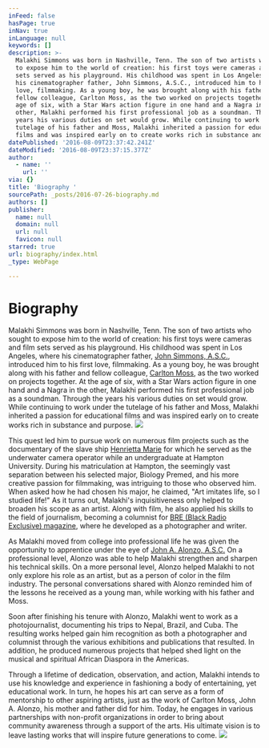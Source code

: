 ```yaml
---
inFeed: false
hasPage: true
inNav: true
inLanguage: null
keywords: []
description: >-
  Malakhi Simmons was born in Nashville, Tenn. The son of two artists who sought
  to expose him to the world of creation: his first toys were cameras and film
  sets served as his playground. His childhood was spent in Los Angeles, where
  his cinematographer father, John Simmons, A.S.C., introduced him to his first
  love, filmmaking. As a young boy, he was brought along with his father and
  fellow colleague, Carlton Moss, as the two worked on projects together. At the
  age of six, with a Star Wars action figure in one hand and a Nagra in the
  other, Malakhi performed his first professional job as a soundman. Through the
  years his various duties on set would grow. While continuing to work under the
  tutelage of his father and Moss, Malakhi inherited a passion for educational
  films and was inspired early on to create works rich in substance and purpose.
datePublished: '2016-08-09T23:37:42.241Z'
dateModified: '2016-08-09T23:37:15.377Z'
author:
  - name: ''
    url: ''
via: {}
title: 'Biography '
sourcePath: _posts/2016-07-26-biography.md
authors: []
publisher:
  name: null
  domain: null
  url: null
  favicon: null
starred: true
url: biography/index.html
_type: WebPage

---
```

# Biography 

Malakhi Simmons was born in Nashville, Tenn. The son of two artists who sought to expose him to the world of creation: his first toys were cameras and film sets served as his playground. His childhood was spent in Los Angeles, where his cinematographer father, [John Simmons, A.S.C.][0], introduced him to his first love, filmmaking. As a young boy, he was brought along with his father and fellow colleague, [Carlton Moss][1], as the two worked on projects together. At the age of six, with a Star Wars action figure in one hand and a Nagra in the other, Malakhi performed his first professional job as a soundman. Through the years his various duties on set would grow. While continuing to work under the tutelage of his father and Moss, Malakhi inherited a passion for educational films and was inspired early on to create works rich in substance and purpose.
![](https://the-grid-user-content.s3-us-west-2.amazonaws.com/d4e36be0-66e7-4d95-ac25-f1e4ce7409bc.jpg)

This quest led him to pursue work on numerous film projects such as the documentary of the slave ship [Henrietta Marie][2] for which he served as the underwater camera operator while an undergraduate at Hampton University. During his matriculation at Hampton, the seemingly vast separation between his selected major, Biology Premed, and his more creative passion for filmmaking, was intriguing to those who observed him. When asked how he had chosen his major, he claimed, "Art imitates life, so I studied life!" As it turns out, Malakhi's inquisitiveness only helped to broaden his scope as an artist. Along with film, he also applied his skills to the field of journalism, becoming a columnist for [BRE (Black Radio Exclusive) magazine][3], where he developed as a photographer and writer.

As Malakhi moved from college into professional life he was given the opportunity to apprentice under the eye of [John A. Alonzo, A.S.C.][4] On a professional level, Alonzo was able to help Malakhi strengthen and sharpen his technical skills. On a more personal level, Alonzo helped Malakhi to not only explore his role as an artist, but as a person of color in the film industry. The personal conversations shared with Alonzo reminded him of the lessons he received as a young man, while working with his father and Moss.

Soon after finishing his tenure with Alonzo, Malakhi went to work as a photojournalist, documenting his trips to Nepal, Brazil, and Cuba. The resulting works helped gain him recognition as both a photographer and columnist through the various exhibitions and publications that resulted. In addition, he produced numerous projects that helped shed light on the musical and spiritual African Diaspora in the Americas.

Through a lifetime of dedication, observation, and action, Malakhi intends to use his knowledge and experience in fashioning a body of entertaining, yet educational work. In turn, he hopes his art can serve as a form of mentorship to other aspiring artists, just as the work of Carlton Moss, John A. Alonzo, his mother and father did for him. Today, he engages in various partnerships with non-profit organizations in order to bring about community awareness through a support of the arts. His ultimate vision is to leave lasting works that will inspire future generations to come.
![](https://the-grid-user-content.s3-us-west-2.amazonaws.com/0b55bff6-b5a7-4017-8d53-1a84e08eeb8a.jpg)

[0]: http://www.theasc.com/magazine/jan06/closeup/index.html "John Simmons A.S.C."
[1]: https://en.m.wikipedia.org/wiki/Carlton_Moss
[2]: http://articles.dailypress.com/1994-03-06/news/9403060103_1_henrietta-marie-slave-ship-treasure-hunter-mel-fisher
[3]: http://www.bremagazine.com/
[4]: https://en.m.wikipedia.org/wiki/John_A._Alonzo